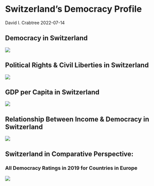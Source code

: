 Switzerland’s Democracy Profile
================
David I. Crabtree
2022-07-14

## Democracy in Switzerland

![](C:\Users\David\Desktop\PROGRA~1\FILESA~1\CFSS\hw06\reports\SWITZE~1/figure-gfm/Demscore-1.png)<!-- -->

## Political Rights & Civil Liberties in Switzerland

![](C:\Users\David\Desktop\PROGRA~1\FILESA~1\CFSS\hw06\reports\SWITZE~1/figure-gfm/Political%20Rights%20&%20Civil%20Libs-1.png)<!-- -->

## GDP per Capita in Switzerland

![](C:\Users\David\Desktop\PROGRA~1\FILESA~1\CFSS\hw06\reports\SWITZE~1/figure-gfm/GDP%20per%20Capita-1.png)<!-- -->

## Relationship Between Income & Democracy in Switzerland

![](C:\Users\David\Desktop\PROGRA~1\FILESA~1\CFSS\hw06\reports\SWITZE~1/figure-gfm/Income%20&%20Dem-1.png)<!-- -->

## Switzerland in Comparative Perspective:

### All Democracy Ratings in 2019 for Countries in Europe

![](C:\Users\David\Desktop\PROGRA~1\FILESA~1\CFSS\hw06\reports\SWITZE~1/figure-gfm/Democracy%20in%20Comparative%20Perspective-1.png)<!-- -->
